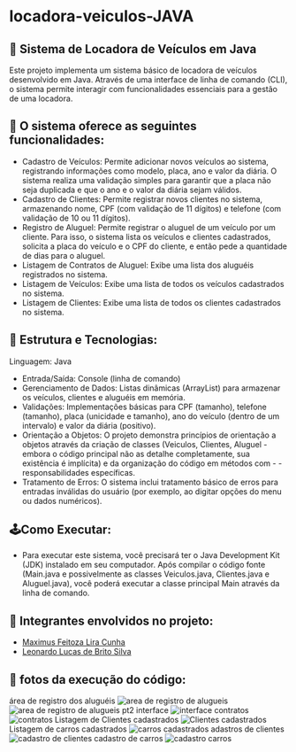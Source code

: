# locadora-veiculos-JAVA 

## 🚗 Sistema de Locadora de Veículos em Java
Este projeto implementa um sistema básico de locadora de veículos desenvolvido em Java. Através de uma interface de linha de comando (CLI), o sistema permite interagir com funcionalidades essenciais para a gestão de uma locadora.

## 🔎 O sistema oferece as seguintes funcionalidades:

- Cadastro de Veículos: Permite adicionar novos veículos ao sistema, registrando informações como modelo, placa, ano e valor da diária. O sistema realiza uma validação simples para garantir que a placa não seja duplicada e que o ano e o valor da diária sejam válidos.
- Cadastro de Clientes: Permite registrar novos clientes no sistema, armazenando nome, CPF (com validação de 11 dígitos) e telefone (com validação de 10 ou 11 dígitos).
- Registro de Aluguel: Permite registrar o aluguel de um veículo por um cliente. Para isso, o sistema lista os veículos e clientes cadastrados, solicita a placa do veículo e o CPF do cliente, e então pede a quantidade de dias para o aluguel.
- Listagem de Contratos de Aluguel: Exibe uma lista dos aluguéis registrados no sistema.
- Listagem de Veículos: Exibe uma lista de todos os veículos cadastrados no sistema.
- Listagem de Clientes: Exibe uma lista de todos os clientes cadastrados no sistema.
## 🚀 Estrutura e Tecnologias:

Linguagem: Java
- Entrada/Saída: Console (linha de comando)
- Gerenciamento de Dados: Listas dinâmicas (ArrayList) para armazenar os veículos, clientes e aluguéis em memória.
- Validações: Implementações básicas para CPF (tamanho), telefone (tamanho), placa (unicidade e tamanho), ano do veículo (dentro de um intervalo) e valor da diária (positivo).
- Orientação a Objetos: O projeto demonstra princípios de orientação a objetos através da criação de classes (Veiculos, Clientes, Aluguel - embora o código principal não as detalhe completamente, sua existência é implícita) e da organização do código em métodos com - - responsabilidades específicas.
- Tratamento de Erros: O sistema inclui tratamento básico de erros para entradas inválidas do usuário (por exemplo, ao digitar opções do menu ou dados numéricos).
## 🕹️Como Executar:

- Para executar este sistema, você precisará ter o Java Development Kit (JDK) instalado em seu computador. Após compilar o código fonte (Main.java e possivelmente as classes Veiculos.java, Clientes.java e Aluguel.java), você poderá executar a classe principal Main através da linha de comando.

## 📌 Integrantes envolvidos no projeto:

 - [Maximus Feitoza Lira Cunha](https://github.com/MaxFeitoza)
 - [Leonardo Lucas de Brito Silva](https://github.com/leonardolucasbs)
 
## 📌 fotos da execução do código:
área de registro dos aluguéis
![area de registro de alugueis](https://github.com/user-attachments/assets/9feb1768-b059-4db6-b9ca-2da401f314b0)
![area de registro de alugueis pt2](https://github.com/user-attachments/assets/14406fd0-6242-446b-bd0e-1000b1de01f7)
interface
![interface](https://github.com/user-attachments/assets/a8f840c4-ce80-4123-9688-95b52cd7621c)
contratos
![contratos](https://github.com/user-attachments/assets/2a4b0917-70d3-4df3-87c9-6f4db2187ef5)
Listagem de Clientes cadastrados
![Clientes cadastrados](https://github.com/user-attachments/assets/228c7d01-ea96-4bed-9c8e-6d2cd85d6d13)
Listagem de carros cadastrados
![carros cadastrados](https://github.com/user-attachments/assets/b1e8db90-df5b-4620-8273-1e9864fab022)
adastros de clientes
![cadastro de clientes](https://github.com/user-attachments/assets/ff532092-fe3a-406b-b4bc-f7b81a478f6c)
cadastro de carros
![cadastro carros](https://github.com/user-attachments/assets/b62ef998-48c9-4740-aee4-9797a8d814c7)
